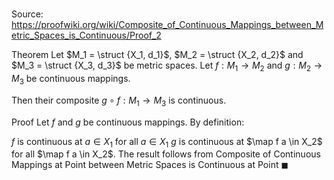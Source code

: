 # 

Source: https://proofwiki.org/wiki/Composite_of_Continuous_Mappings_between_Metric_Spaces_is_Continuous/Proof_2

Theorem
Let $M_1 = \struct {X_1, d_1}$, $M_2 = \struct {X_2, d_2}$ and $M_3 = \struct {X_3, d_3}$ be metric spaces.
Let $f: M_1 \to M_2$ and $g: M_2 \to M_3$ be continuous mappings.

Then their composite $g \circ f: M_1 \to M_3$ is continuous.


Proof
Let $f$ and $g$ be continuous mappings.
By definition:

$f$ is continuous at $a \in X_1$ for all $a \in X_1$
$g$ is continuous at $\map f a \in X_2$ for all $\map f a \in X_2$.
The result follows from Composite of Continuous Mappings at Point between Metric Spaces is Continuous at Point
$\blacksquare$





